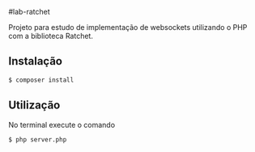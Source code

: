 #lab-ratchet

Projeto para estudo de implementação de websockets utilizando o PHP com a biblioteca Ratchet.

## Instalação
```bash
$ composer install
```

## Utilização
No terminal execute o comando
```bash
$ php server.php
```